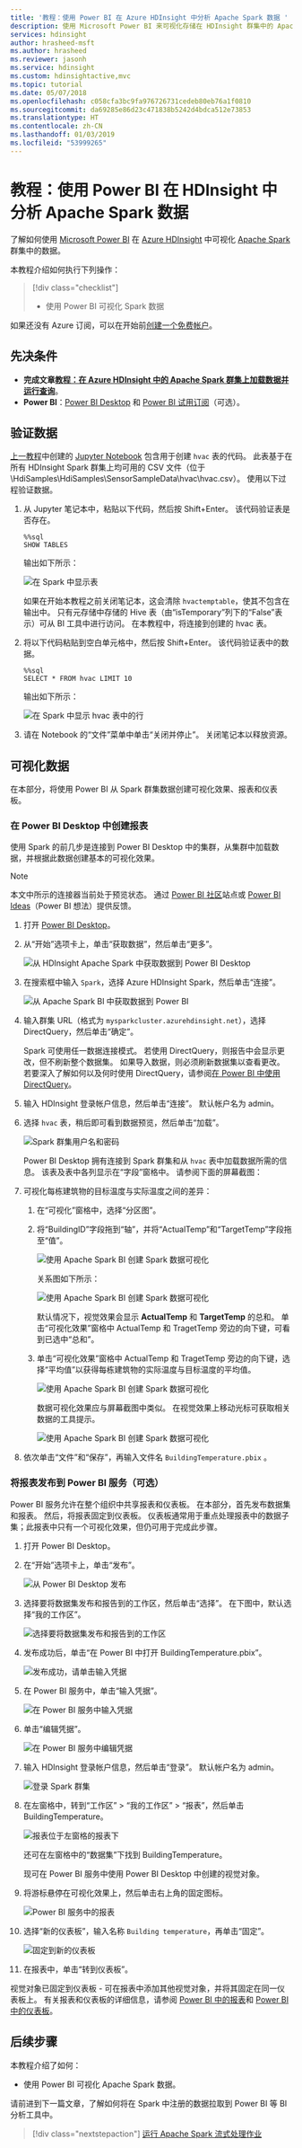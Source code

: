 ```yaml
---
title: '教程：使用 Power BI 在 Azure HDInsight 中分析 Apache Spark 数据 '
description: 使用 Microsoft Power BI 来可视化存储在 HDInsight 群集中的 Apache Spark 数据
services: hdinsight
author: hrasheed-msft
ms.author: hrasheed
ms.reviewer: jasonh
ms.service: hdinsight
ms.custom: hdinsightactive,mvc
ms.topic: tutorial
ms.date: 05/07/2018
ms.openlocfilehash: c058cfa3bc9fa976726731cedeb80eb76a1f0810
ms.sourcegitcommit: da69285e86d23c471838b5242d4bdca512e73853
ms.translationtype: HT
ms.contentlocale: zh-CN
ms.lasthandoff: 01/03/2019
ms.locfileid: "53999265"
---
```

# <a name="tutorial-analyze-apache-spark-data-using-power-bi-in-hdinsight"></a>教程：使用 Power BI 在 HDInsight 中分析 Apache Spark 数据 

了解如何使用 [Microsoft Power BI](https://powerbi.microsoft.com/) 在 [Azure HDInsight](https://azure.microsoft.com/services/hdinsight/) 中可视化 [Apache Spark](https://spark.apache.org/) 群集中的数据。

本教程介绍如何执行下列操作：
> [!div class="checklist"]
> * 使用 Power BI 可视化 Spark 数据

如果还没有 Azure 订阅，可以在开始前[创建一个免费帐户](https://azure.microsoft.com/free/)。

## <a name="prerequisites"></a>先决条件

* **完成文章[教程：在 Azure HDInsight 中的 Apache Spark 群集上加载数据并运行查询](./apache-spark-load-data-run-query.md)**。
* **Power BI**：[Power BI Desktop](https://powerbi.microsoft.com/en-us/desktop/) 和 [Power BI 试用订阅](https://app.powerbi.com/signupredirect?pbi_source=web)（可选）。


## <a name="verify-the-data"></a>验证数据

[上一教程](apache-spark-load-data-run-query.md)中创建的 [Jupyter Notebook](https://jupyter.org/) 包含用于创建 `hvac` 表的代码。 此表基于在所有 HDInsight Spark 群集上均可用的 CSV 文件（位于 \HdiSamples\HdiSamples\SensorSampleData\hvac\hvac.csv）。 使用以下过程验证数据。

1. 从 Jupyter 笔记本中，粘贴以下代码，然后按 Shift+Enter。 该代码验证表是否存在。

    ```PySpark
    %%sql
    SHOW TABLES
    ```

    输出如下所示：

    ![在 Spark 中显示表](./media/apache-spark-use-bi-tools/show-tables.png)

    如果在开始本教程之前关闭笔记本，这会清除 `hvactemptable`，使其不包含在输出中。  只有元存储中存储的 Hive 表（由“isTemporary”列下的“False”表示）可从 BI 工具中进行访问。 在本教程中，将连接到创建的 hvac 表。

2. 将以下代码粘贴到空白单元格中，然后按 Shift+Enter。 该代码验证表中的数据。

    ```PySpark
    %%sql
    SELECT * FROM hvac LIMIT 10
    ```

    输出如下所示：

    ![在 Spark 中显示 hvac 表中的行](./media/apache-spark-use-bi-tools/select-limit.png)

3. 请在 Notebook 的“文件”菜单中单击“关闭并停止”。 关闭笔记本以释放资源。 

## <a name="visualize-the-data"></a>可视化数据

在本部分，将使用 Power BI 从 Spark 群集数据创建可视化效果、报表和仪表板。 

### <a name="create-a-report-in-power-bi-desktop"></a>在 Power BI Desktop 中创建报表
使用 Spark 的前几步是连接到 Power BI Desktop 中的集群，从集群中加载数据，并根据此数据创建基本的可视化效果。

> [!NOTE]  
> 本文中所示的连接器当前处于预览状态。 通过 [Power BI 社区](https://community.powerbi.com/)站点或 [Power BI Ideas](https://ideas.powerbi.com/forums/265200-power-bi-ideas)（Power BI 想法）提供反馈。

1. 打开 [Power BI Desktop](https://powerbi.microsoft.com/en-us/desktop/)。
1. 从“开始”选项卡上，单击“获取数据”，然后单击“更多”。

    ![从 HDInsight Apache Spark 中获取数据到 Power BI Desktop](./media/apache-spark-use-bi-tools/hdinsight-spark-power-bi-desktop-get-data.png "从 Apache Spark BI 中获取数据到 Power BI")


2. 在搜索框中输入 `Spark`，选择 Azure HDInsight Spark，然后单击“连接”。

    ![从 Apache Spark BI 中获取数据到 Power BI](./media/apache-spark-use-bi-tools/apache-spark-bi-import-data-power-bi.png "从 Apache Spark BI 中获取数据到 Power BI")

3. 输入群集 URL（格式为 `mysparkcluster.azurehdinsight.net`），选择 DirectQuery，然后单击“确定”。

    Spark 可使用任一数据连接模式。 若使用 DirectQuery，则报告中会显示更改，但不刷新整个数据集。 如果导入数据，则必须刷新数据集以查看更改。 若要深入了解如何以及何时使用 DirectQuery，请参阅[在 Power BI 中使用 DirectQuery](https://powerbi.microsoft.com/documentation/powerbi-desktop-directquery-about/)。 

4. 输入 HDInsight 登录帐户信息，然后单击“连接”。 默认帐户名为 admin。

5. 选择 `hvac` 表，稍后即可看到数据预览，然后单击“加载”。

    ![Spark 群集用户名和密码](./media/apache-spark-use-bi-tools/apache-spark-bi-select-table.png "Spark 群集用户名和密码")

    Power BI Desktop 拥有连接到 Spark 群集和从 `hvac` 表中加载数据所需的信息。 该表及表中各列显示在“字段”窗格中。  请参阅下面的屏幕截图：

6. 可视化每栋建筑物的目标温度与实际温度之间的差异： 

    1. 在“可视化”窗格中，选择“分区图”。 
    2. 将“BuildingID”字段拖到“轴”，并将“ActualTemp”和“TargetTemp”字段拖至“值”。

        ![使用 Apache Spark BI 创建 Spark 数据可视化](./media/apache-spark-use-bi-tools/apache-spark-bi-add-value-columns.png "使用 Apache Spark BI 创建 Spark 数据可视化")

        关系图如下所示：

        ![使用 Apache Spark BI 创建 Spark 数据可视化](./media/apache-spark-use-bi-tools/apache-spark-bi-area-graph-sum.png "使用 Apache Spark BI 创建 Spark 数据可视化")

        默认情况下，视觉效果会显示 **ActualTemp** 和 **TargetTemp** 的总和。 单击“可视化效果”窗格中 ActualTemp 和 TragetTemp 旁边的向下键，可看到已选中“总和”。

    3. 单击“可视化效果”窗格中 ActualTemp 和 TragetTemp 旁边的向下键，选择“平均值”以获得每栋建筑物的实际温度与目标温度的平均值。

        ![使用 Apache Spark BI 创建 Spark 数据可视化](./media/apache-spark-use-bi-tools/apache-spark-bi-average-of-values.png "使用 Apache Spark BI 创建 Spark 数据可视化")

        数据可视化效果应与屏幕截图中类似。 在视觉效果上移动光标可获取相关数据的工具提示。

        ![使用 Apache Spark BI 创建 Spark 数据可视化](./media/apache-spark-use-bi-tools/apache-spark-bi-area-graph.png "使用 Apache Spark BI 创建 Spark 数据可视化")

7. 依次单击“文件”和“保存”，再输入文件名 `BuildingTemperature.pbix` 。 

### <a name="publish-the-report-to-the-power-bi-service-optional"></a>将报表发布到 Power BI 服务（可选）

Power BI 服务允许在整个组织中共享报表和仪表板。 在本部分，首先发布数据集和报表。 然后，将报表固定到仪表板。 仪表板通常用于重点处理报表中的数据子集；此报表中只有一个可视化效果，但仍可用于完成此步骤。

1. 打开 Power BI Desktop。
2. 在“开始”选项卡上，单击“发布”。

    ![从 Power BI Desktop 发布](./media/apache-spark-use-bi-tools/apache-spark-bi-publish.png "从 Power BI Desktop 发布")

2. 选择要将数据集发布和报告到的工作区，然后单击“选择”。 在下图中，默认选择“我的工作区”。

    ![选择要将数据集发布和报告到的工作区](./media/apache-spark-use-bi-tools/apache-spark-bi-select-workspace.png "选择要将数据集发布和报告到的工作区") 

3. 发布成功后，单击“在 Power BI 中打开 BuildingTemperature.pbix”。

    ![发布成功，请单击输入凭据](./media/apache-spark-use-bi-tools/apache-spark-bi-publish-success.png "发布成功，请单击输入凭据") 

4. 在 Power BI 服务中，单击“输入凭据”。

    ![在 Power BI 服务中输入凭据](./media/apache-spark-use-bi-tools/apache-spark-bi-enter-credentials.png "在 Power BI 服务中输入凭据")

5. 单击“编辑凭据”。

    ![在 Power BI 服务中编辑凭据](./media/apache-spark-use-bi-tools/apache-spark-bi-edit-credentials.png "在 Power BI 服务中编辑凭据")

6. 输入 HDInsight 登录帐户信息，然后单击“登录”。 默认帐户名为 admin。

    ![登录 Spark 群集](./media/apache-spark-use-bi-tools/apache-spark-bi-sign-in.png "登录 Spark 群集")

7. 在左窗格中，转到“工作区” > “我的工作区” > “报表”，然后单击 BuildingTemperature。

    ![报表位于左窗格的报表下](./media/apache-spark-use-bi-tools/apache-spark-bi-service-left-pane.png "报表位于左窗格的报表下")

    还可在左窗格中的“数据集”下找到 BuildingTemperature。

    现可在 Power BI 服务中使用 Power BI Desktop 中创建的视觉对象。 

8. 将游标悬停在可视化效果上，然后单击右上角的固定图标。

    ![Power BI 服务中的报表](./media/apache-spark-use-bi-tools/apache-spark-bi-service-report.png "Power BI 服务中的报表")

9. 选择“新的仪表板”，输入名称 `Building temperature`，再单击“固定”。

    ![固定到新的仪表板](./media/apache-spark-use-bi-tools/apache-spark-bi-pin-dashboard.png "固定到新仪表板")

10. 在报表中，单击“转到仪表板”。 

视觉对象已固定到仪表板 - 可在报表中添加其他视觉对象，并将其固定在同一仪表板上。 有关报表和仪表板的详细信息，请参阅 [Power BI 中的报表](https://powerbi.microsoft.com/documentation/powerbi-service-reports/)和 [Power BI 中的仪表板](https://powerbi.microsoft.com/documentation/powerbi-service-dashboards/)。

<!--
## <a name="tableau"></a>Use Tableau Desktop 

> [!NOTE]
> This section is applicable only for Spark 1.5.2 clusters created in Azure HDInsight.
>
>

1. Install [Tableau Desktop](https://www.tableau.com/products/desktop) on the computer where you are running this Apache Spark BI tutorial.

2. Make sure that computer also has Microsoft Spark ODBC driver installed. You can install the driver from [here](https://go.microsoft.com/fwlink/?LinkId=616229).

1. Launch Tableau Desktop. In the left pane, from the list of server to connect to, click **Spark SQL**. If Spark SQL is not listed by default in the left pane, you can find it by click **More Servers**.
2. In the Spark SQL connection dialog box, provide the values as shown in the screenshot, and then click **OK**.

    ![Connect to a cluster for Apache Spark BI](./media/apache-spark-use-bi-tools/connect-to-tableau-apache-spark-bi.png "Connect to a cluster for Apache Spark BI")

    The authentication drop-down lists **Microsoft Azure HDInsight Service** as an option, only if you installed the [Microsoft Spark ODBC Driver](https://go.microsoft.com/fwlink/?LinkId=616229) on the computer.
3. On the next screen, from the **Schema** drop-down, click the **Find** icon, and then click **default**.

    ![Find schema for Apache Spark BI](./media/apache-spark-use-bi-tools/tableau-find-schema-apache-spark-bi.png "Find schema for Apache Spark BI")
4. For the **Table** field, click the **Find** icon again to list all the Hive tables available in the cluster. You should see the **hvac** table you created earlier using the notebook.

    ![Find table for Apache Spark BI](./media/apache-spark-use-bi-tools/tableau-find-table-apache-spark-bi.png "Find table for Apache Spark BI")
5. Drag and drop the table to the top box on the right. Tableau imports the data and displays the schema as highlighted by the red box.

    ![Add tables to Tableau for Apache Spark BI](./media/apache-spark-use-bi-tools/tableau-add-table-apache-spark-bi.png "Add tables to Tableau for Apache Spark BI")
6. Click the **Sheet1** tab at the bottom left. Make a visualization that shows the average target and actual temperatures for all buildings for each date. Drag **Date** and **Building ID** to **Columns** and **Actual Temp**/**Target Temp** to **Rows**. Under **Marks**, select **Area** to use an area map for Spark data visualization.

     ![Add fields for Spark data visualization](./media/apache-spark-use-bi-tools/spark-data-visualization-add-fields.png "Add fields for Spark data visualization")
7. By default, the temperature fields are shown as aggregate. If you want to show the average temperatures instead, you can do so from the drop-down, as shown in the following screenshot:

    ![Take average of temperature for Spark data visualization](./media/apache-spark-use-bi-tools/spark-data-visualization-average-temperature.png "Take average of temperature for Spark data visualization")

8. You can also super-impose one temperature map over the other to get a better feel of difference between target and actual temperatures. Move the mouse to the corner of the lower area map until you see the handle shape highlighted in a red circle. Drag the map to the other map on the top and release the mouse when you see the shape highlighted in red rectangle.

    ![Merge maps for Spark data visualization](./media/apache-spark-use-bi-tools/spark-data-visualization-merge-maps.png "Merge maps for Spark data visualization")

     Your data visualization should change as shown in the screenshot:

    ![Tableau output for Spark data visualization](./media/apache-spark-use-bi-tools/spark-data-visualization-tableau-output.png "Tableau output for Spark data visualization")
9. Click **Save** to save the worksheet. You can create dashboards and add one or more sheets to it.
-->

## <a name="next-steps"></a>后续步骤

本教程介绍了如何：

- 使用 Power BI 可视化 Apache Spark 数据。

请前进到下一篇文章，了解如何将在 Spark 中注册的数据拉取到 Power BI 等 BI 分析工具中。 
> [!div class="nextstepaction"]
> [运行 Apache Spark 流式处理作业](apache-spark-eventhub-streaming.md)

